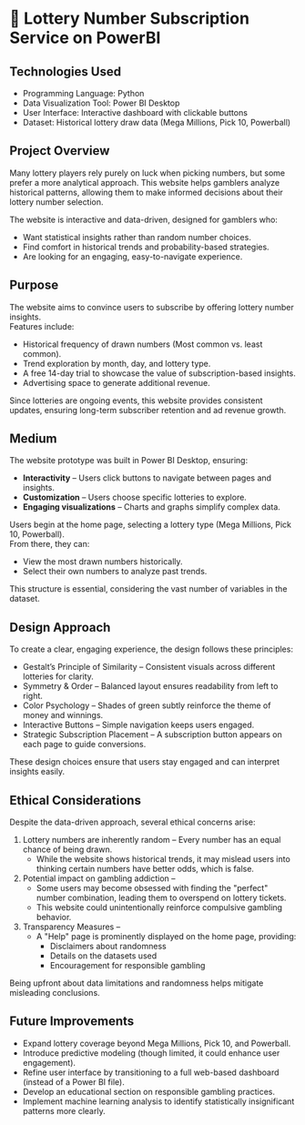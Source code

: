 # 🎰 Lottery Number Subscription Service on PowerBI

## Technologies Used
- Programming Language: Python  
- Data Visualization Tool: Power BI Desktop  
- User Interface: Interactive dashboard with clickable buttons  
- Dataset: Historical lottery draw data (Mega Millions, Pick 10, Powerball)  

## Project Overview
Many lottery players rely purely on luck when picking numbers, but some prefer a more analytical approach. This website helps gamblers analyze historical patterns, allowing them to make informed decisions about their lottery number selection.

The website is interactive and data-driven, designed for gamblers who:
- Want statistical insights rather than random number choices.
- Find comfort in historical trends and probability-based strategies.
- Are looking for an engaging, easy-to-navigate experience.

## Purpose
The website aims to convince users to subscribe by offering lottery number insights.  
Features include:
- Historical frequency of drawn numbers (Most common vs. least common).  
- Trend exploration by month, day, and lottery type.  
- A free 14-day trial to showcase the value of subscription-based insights.  
- Advertising space to generate additional revenue.  

Since lotteries are ongoing events, this website provides consistent updates, ensuring long-term subscriber retention and ad revenue growth.

## Medium
The website prototype was built in Power BI Desktop, ensuring:
- **Interactivity** – Users click buttons to navigate between pages and insights.
- **Customization** – Users choose specific lotteries to explore.
- **Engaging visualizations** – Charts and graphs simplify complex data.

Users begin at the home page, selecting a lottery type (Mega Millions, Pick 10, Powerball).  
From there, they can:
- View the most drawn numbers historically.  
- Select their own numbers to analyze past trends.  

This structure is essential, considering the vast number of variables in the dataset.

## Design Approach
To create a clear, engaging experience, the design follows these principles:
- Gestalt’s Principle of Similarity – Consistent visuals across different lotteries for clarity.
- Symmetry & Order – Balanced layout ensures readability from left to right.
- Color Psychology – Shades of green subtly reinforce the theme of money and winnings.
- Interactive Buttons – Simple navigation keeps users engaged.
- Strategic Subscription Placement – A subscription button appears on each page to guide conversions.

These design choices ensure that users stay engaged and can interpret insights easily.

## Ethical Considerations
Despite the data-driven approach, several ethical concerns arise:
1. Lottery numbers are inherently random – Every number has an equal chance of being drawn.  
   - While the website shows historical trends, it may mislead users into thinking certain numbers have better odds, which is false.
2. Potential impact on gambling addiction –  
   - Some users may become obsessed with finding the "perfect" number combination, leading them to overspend on lottery tickets.  
   - This website could unintentionally reinforce compulsive gambling behavior.  
3. Transparency Measures –  
   - A "Help" page is prominently displayed on the home page, providing:  
     - Disclaimers about randomness  
     - Details on the datasets used  
     - Encouragement for responsible gambling  

Being upfront about data limitations and randomness helps mitigate misleading conclusions.

## Future Improvements
- Expand lottery coverage beyond Mega Millions, Pick 10, and Powerball.  
- Introduce predictive modeling (though limited, it could enhance user engagement).  
- Refine user interface by transitioning to a full web-based dashboard (instead of a Power BI file).  
- Develop an educational section on responsible gambling practices.  
- Implement machine learning analysis to identify statistically insignificant patterns more clearly.  
